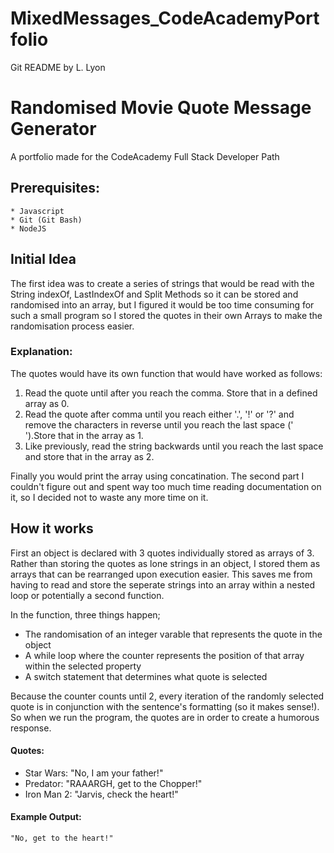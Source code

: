 # MixedMessages_CodeAcademyPortfolio

Git README by L. Lyon

# Randomised Movie Quote Message Generator
A portfolio made for the CodeAcademy Full Stack Developer Path

## Prerequisites:
    * Javascript
    * Git (Git Bash)
    * NodeJS

## Initial Idea
The first idea was to create a series of strings that would be read with the String indexOf, LastIndexOf and Split Methods so it can be stored and randomised into an array, but I figured it would be too time consuming for such a small program so I stored the quotes in their own Arrays to make the randomisation process easier.

### Explanation:
The quotes would have its own function that would have worked as follows:

1. Read the quote until after you reach the comma. Store that in a defined array as 0.
2. Read the quote after comma until you reach either '.', '!' or '?' and remove the characters in reverse until you reach the last space (' ').Store that in the array as 1.
3. Like previously, read the string backwards until you reach the last space and store that in the array as 2.

Finally you would print the array using concatination. The second part I couldn't figure out and spent way too much time reading documentation on it, so I decided not to waste any more time on it.

## How it works
First an object is declared with 3 quotes individually stored as arrays of 3.
Rather than storing the quotes as lone strings in an object, I stored them as arrays that can be rearranged upon execution easier. This saves me from having to read and store the seperate strings into an array within a nested loop or potentially a second function.

In the function, three things happen;
+ The randomisation of an integer varable that represents the quote in the object
+ A while loop where the counter represents the position of that array within the selected property
+ A switch statement that determines what quote is selected

Because the counter counts until 2, every iteration of the randomly selected quote is in conjunction with the sentence's formatting (so it makes sense!). So when we run the program, the quotes are in order to create a humorous response.

#### Quotes:
* Star Wars: "No, I am your father!"
* Predator: "RAAARGH, get to the Chopper!"
* Iron Man 2: "Jarvis, check the heart!"

#### Example Output:
    "No, get to the heart!"